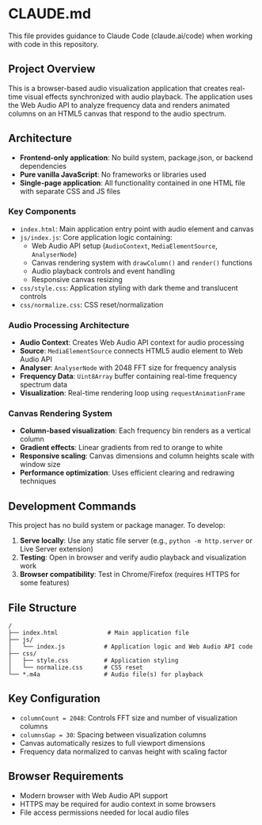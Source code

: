 # CLAUDE.md

This file provides guidance to Claude Code (claude.ai/code) when working with code in this repository.

## Project Overview

This is a browser-based audio visualization application that creates real-time visual effects synchronized with audio playback. The application uses the Web Audio API to analyze frequency data and renders animated columns on an HTML5 canvas that respond to the audio spectrum.

## Architecture

- **Frontend-only application**: No build system, package.json, or backend dependencies
- **Pure vanilla JavaScript**: No frameworks or libraries used
- **Single-page application**: All functionality contained in one HTML file with separate CSS and JS files

### Key Components

- `index.html`: Main application entry point with audio element and canvas
- `js/index.js`: Core application logic containing:
  - Web Audio API setup (`AudioContext`, `MediaElementSource`, `AnalyserNode`)
  - Canvas rendering system with `drawColumn()` and `render()` functions
  - Audio playback controls and event handling
  - Responsive canvas resizing
- `css/style.css`: Application styling with dark theme and translucent controls
- `css/normalize.css`: CSS reset/normalization

### Audio Processing Architecture

- **Audio Context**: Creates Web Audio API context for audio processing
- **Source**: `MediaElementSource` connects HTML5 audio element to Web Audio API
- **Analyser**: `AnalyserNode` with 2048 FFT size for frequency analysis
- **Frequency Data**: `Uint8Array` buffer containing real-time frequency spectrum data
- **Visualization**: Real-time rendering loop using `requestAnimationFrame`

### Canvas Rendering System

- **Column-based visualization**: Each frequency bin renders as a vertical column
- **Gradient effects**: Linear gradients from red to orange to white
- **Responsive scaling**: Canvas dimensions and column heights scale with window size
- **Performance optimization**: Uses efficient clearing and redrawing techniques

## Development Commands

This project has no build system or package manager. To develop:

1. **Serve locally**: Use any static file server (e.g., `python -m http.server` or Live Server extension)
2. **Testing**: Open in browser and verify audio playback and visualization work
3. **Browser compatibility**: Test in Chrome/Firefox (requires HTTPS for some features)

## File Structure

```
/
├── index.html              # Main application file
├── js/
│   └── index.js           # Application logic and Web Audio API code
├── css/
│   ├── style.css          # Application styling
│   └── normalize.css      # CSS reset
└── *.m4a                  # Audio file(s) for playback
```

## Key Configuration

- `columnCount = 2048`: Controls FFT size and number of visualization columns
- `columnsGap = 30`: Spacing between visualization columns
- Canvas automatically resizes to full viewport dimensions
- Frequency data normalized to canvas height with scaling factor

## Browser Requirements

- Modern browser with Web Audio API support
- HTTPS may be required for audio context in some browsers
- File access permissions needed for local audio files